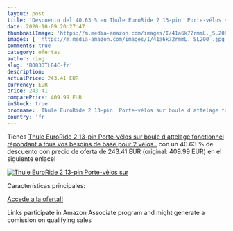 ```yaml
---
layout: post
title: 'Descuento del 40.63 % en Thule EuroRide 2 13-pin  Porte-vélos sur'
date: 2020-10-09 20:27:47
thumbnailImage: 'https://m.media-amazon.com/images/I/41a6k72rmmL._SL200_.jpg'
images: [ 'https://m.media-amazon.com/images/I/41a6k72rmmL._SL200_.jpg' ]
comments: true
category: ofertas
author: ring
slug: 'B003DTL84C-fr'
description:
actualPrice: 243.41 EUR
currency: EUR
price: 243.41
comparePrice: 409.99 EUR
inStock: true
prodname: 'Thule EuroRide 2 13-pin  Porte-vélos sur boule d attelage fonctionnel répondant à tous vos besoins de base  pour 2 vélos .'
country: 'fr'
---
```


Tienes [Thule EuroRide 2 13-pin  Porte-vélos sur boule d attelage fonctionnel répondant à tous vos besoins de base  pour 2 vélos .](https://www.amazon.fr/dp/B003DTL84C/?tag=tolees0d-21) con un 40.63 % de descuento con precio de oferta de 243.41 EUR (original: 409.99 EUR) en el siguiente enlace!

[![Thule EuroRide 2 13-pin  Porte-vélos sur](https://m.media-amazon.com/images/I/41a6k72rmmL._SL200_.jpg)](https://www.amazon.fr/dp/B003DTL84C/?tag=tolees0d-21)

Características principales:


[Accede a la oferta!!](https://www.amazon.fr/dp/B003DTL84C/?tag=tolees0d-21)

Links participate in Amazon Associate program and might generate a comission on qualifying sales


